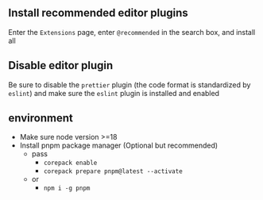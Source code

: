 ## Install recommended editor plugins

Enter the `Extensions` page, enter `@recommended` in the search box, and install all

## Disable editor plugin

Be sure to disable the `prettier` plugin (the code format is standardized by `eslint`) and make sure the `eslint` plugin is installed and enabled

## environment

- Make sure node version >=18
- Install pnpm package manager (Optional but recommended)
  - pass
    - `corepack enable`
    - `corepack prepare pnpm@latest --activate`
  - or
    - `npm i -g pnpm`
